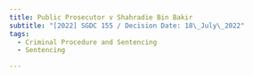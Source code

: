 ```yaml
---
title: Public Prosecutor v Shahradie Bin Bakir
subtitle: "[2022] SGDC 155 / Decision Date: 18\_July\_2022"
tags:
  - Criminal Procedure and Sentencing
  - Sentencing

---
```

